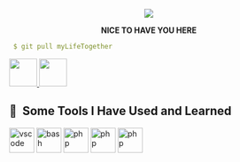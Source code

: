 
<p align="center">
  <img src="https://capsule-render.vercel.app/api?text=Hi%20Everyone!🕹️&animation=fadeIn&type=waving&color=gradient&height=100"/>
</p>
<p align="center">
  <b>NICE TO HAVE YOU HERE </b>
</p>

```yaml
 $ git pull myLifeTogether
```
<span align="center" > <a href="https://www.instagram.com/jst_bidex/">
  <img height="50" src="https://user-images.githubusercontent.com/46517096/166974368-9798f39f-1f46-499c-b14e-81f0a3f83a06.png"/>
</a>
<a href="https://www.twitter.com/painXcode/">
  <img height="50" src="https://cdn4.iconfinder.com/data/icons/social-media-icons-the-circle-set/48/twitter_circle-512.png"/>
</a>
</span>


<h2> 🚀 &nbsp;Some Tools I Have Used and Learned</h2>
<p align="left">
<img src="https://cdn.jsdelivr.net/gh/devicons/devicon/icons/vscode/vscode-original.svg" alt="vscode" width="45" height="45"/>
<img src="https://cdn1.iconfinder.com/data/icons/logotypes/32/badge-html-5-256.png" alt="bash" width="45" height="45"/>
<img src="https://cdn1.iconfinder.com/data/icons/logotypes/32/badge-css-3-512.png" alt="php" width="45" height="45"/>
<img src="https://cdn4.iconfinder.com/data/icons/logos-and-brands/512/187_Js_logo_logos-256.png" alt="php" width="45" height="45"/>
<img src="https://cdn0.iconfinder.com/data/icons/logos-brands-in-colors/128/react-512.png" alt="php" width="45" height="45"/>
</p>
